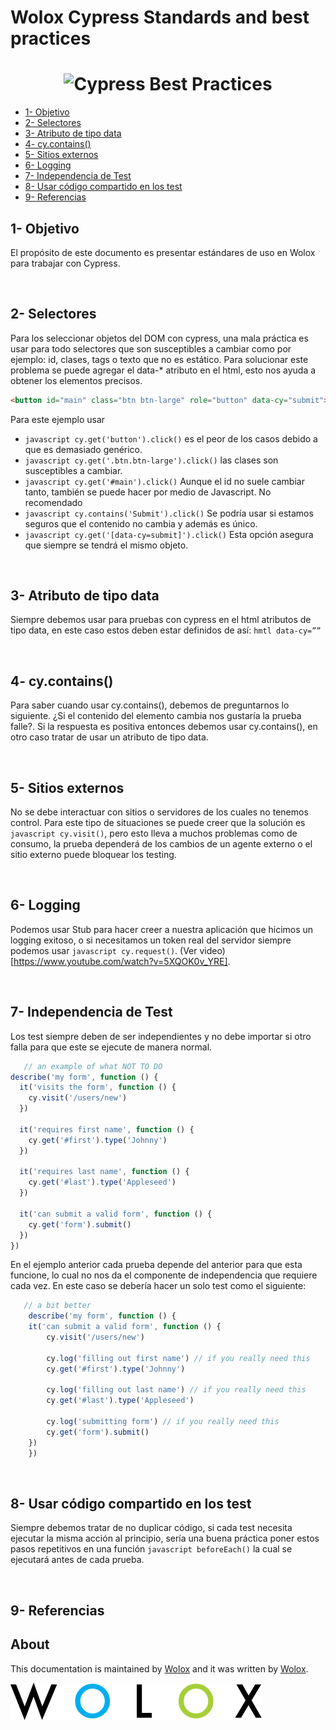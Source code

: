# Wolox Cypress Standards and best practices

<h1 align="center">
  <img src="https://img.stackshare.io/service/9231/pXI1GDHW_400x400.jpg" alt="Cypress Best Practices">
</h1>

   - [1- Objetivo](#1--Objetivo)
   - [2- Selectores](#2--Selectores)
   - [3- Atributo de tipo data](#3--Atributo-de-tipo-data)
   - [4- cy.contains()](#4--cy.contains())
   - [5- Sitios externos](#5--Sitios-externos)
   - [6- Logging](#6--Logging)
   - [7- Independencia de Test](#7--Independencia-de-Test)
   - [8- Usar código compartido en los test](#8--Usar-código-compartido-en-los-test)
   - [9- Referencias](#9--Referencias)

## 1- Objetivo

El propósito de este documento es presentar estándares de uso en Wolox para trabajar con Cypress.

&nbsp;

## 2- Selectores

Para los seleccionar objetos del DOM con cypress, una mala práctica es usar para todo selectores que son susceptibles a cambiar como por ejemplo: id, clases, tags o texto que no es estático. Para solucionar este problema se puede agregar el data-* atributo en el html, esto nos ayuda a obtener los elementos precisos.

```html
<button id="main" class="btn btn-large" role="button" data-cy="submit">Submit</button>
```

Para este ejemplo usar 

- ```javascript cy.get('button').click()``` es el peor de los casos debido a que es demasiado genérico.
- ```javascript cy.get('.btn.btn-large').click()``` las clases son susceptibles a cambiar.
- ```javascript cy.get('#main').click()```	Aunque el id no suele cambiar tanto, también se puede hacer por medio de Javascript. No recomendado
- ```javascript cy.contains('Submit').click()``` Se podría usar si estamos seguros que el contenido no cambia y además es único.
- ```javascript cy.get('[data-cy=submit]').click()``` Esta opción asegura que siempre se tendrá el mismo objeto.

&nbsp;

## 3- Atributo de tipo data

Siempre debemos usar para pruebas con cypress en el html atributos de tipo data, en este caso estos deben estar definidos de así: ```hmtl data-cy=””```

&nbsp;

## 4- cy.contains()

Para saber cuando usar cy.contains(), debemos de preguntarnos lo siguiente. ¿Si el contenido del elemento cambia nos gustaría la prueba falle?. Si la respuesta es positiva entonces debemos usar cy.contains(), en otro caso tratar de usar un atributo de tipo data.

&nbsp;

## 5- Sitios externos

No se debe interactuar con sitios o servidores de los cuales no tenemos control. Para este tipo de situaciones se puede creer que la solución es ```javascript cy.visit()```, pero esto lleva a muchos problemas como de consumo, la prueba dependerá de los cambios de un agente externo o el sitio externo puede bloquear los testing. 

&nbsp;

## 6- Logging

Podemos usar Stub para hacer creer a nuestra aplicación que hicimos un logging exitoso, o si necesitamos un token real del servidor siempre podemos usar ```javascript cy.request()```. (Ver video)[https://www.youtube.com/watch?v=5XQOK0v_YRE].

&nbsp;

## 7- Independencia de Test


Los test siempre deben de ser independientes y no debe importar si otro falla para que este se ejecute de manera normal.

```javascript
   // an example of what NOT TO DO
describe('my form', function () {
  it('visits the form', function () {
    cy.visit('/users/new')
  })

  it('requires first name', function () {
    cy.get('#first').type('Johnny')
  })

  it('requires last name', function () {
    cy.get('#last').type('Appleseed')
  })

  it('can submit a valid form', function () {
    cy.get('form').submit()
  })
})

```

En el ejemplo anterior cada prueba depende del anterior para que esta funcione, lo cual no nos da el componente de independencia que requiere cada vez. En este caso se debería hacer un solo test como el siguiente:

```javascript
   // a bit better
    describe('my form', function () {
    it('can submit a valid form', function () {
        cy.visit('/users/new')

        cy.log('filling out first name') // if you really need this
        cy.get('#first').type('Johnny')

        cy.log('filling out last name') // if you really need this
        cy.get('#last').type('Appleseed')

        cy.log('submitting form') // if you really need this
        cy.get('form').submit()
    })
    })

```

&nbsp;

## 8- Usar código compartido en los test

Siempre debemos tratar de no duplicar código, si cada test necesita ejecutar la misma acción al principio, sería una buena práctica poner estos pasos repetitivos en una función ```javascript beforeEach()``` la cual se ejecutará antes de cada prueba.

&nbsp;


## 9- Referencias

   [Best Pracrices]: <https://docs.cypress.io/guides/references/best-practices.html>
   [I see your point, but]: <https://www.youtube.com/watch?v=5XQOK0v_YRE>
   [Testing The Way It Should Be (aka Intro Into Cypress)]: <https://www.youtube.com/watch?v=pJ349YntoIs&t=1900s>
   [End-to-End testing with Cypress]: <https://medium.com/better-practices/end-to-end-testing-with-cypress-bfcd59633f1a>

## About

This documentation is maintained by [Wolox](https://github.com/wolox) and it was written by [Wolox](http://www.wolox.com.ar).

![Wolox](https://raw.githubusercontent.com/Wolox/press-kit/master/logos/logo_banner.png)
